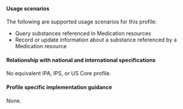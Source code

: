 #### Usage scenarios

The following are supported usage scenarios for this profile:

- Query substances referenced in Medication resources
- Record or update information about a substance referenced by a Medication resource


#### Relationship with national and international specifications

No equivalent IPA, IPS, or US Core profile.


#### Profile specific implementation guidance
None.
